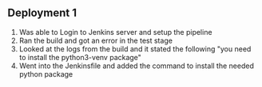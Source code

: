 Deployment 1
---

1. Was able to Login to Jenkins server and setup the pipeline
2. Ran the build and got an error in the test stage
3. Looked at the logs from the build and it stated the following "you need to install the python3-venv
package"
4. Went into the Jenkinsfile and added the command to install the needed python package
